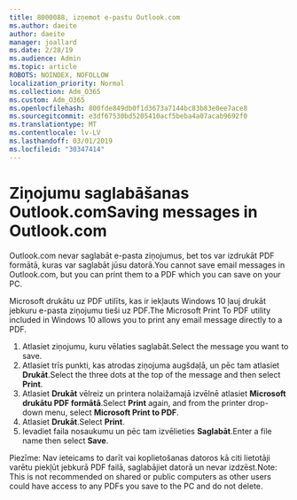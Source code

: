 ```yaml
---
title: 8000088, izņemot e-pastu Outlook.com
ms.author: daeite
author: daeite
manager: joallard
ms.date: 2/28/19
ms.audience: Admin
ms.topic: article
ROBOTS: NOINDEX, NOFOLLOW
localization_priority: Normal
ms.collection: Adm_O365
ms.custom: Adm_O365
ms.openlocfilehash: 800fde849db0f1d3673a7144bc83b83e0ee7ace8
ms.sourcegitcommit: e3df67530bd5205410acf5beba4a07acab9692f0
ms.translationtype: MT
ms.contentlocale: lv-LV
ms.lasthandoff: 03/01/2019
ms.locfileid: "30347414"
---
```

# <a name="saving-messages-in-outlookcom"></a><span data-ttu-id="00233-102">Ziņojumu saglabāšanas Outlook.com</span><span class="sxs-lookup"><span data-stu-id="00233-102">Saving messages in Outlook.com</span></span>

<span data-ttu-id="00233-103">Outlook.com nevar saglabāt e-pasta ziņojumus, bet tos var izdrukāt PDF formātā, kuras var saglabāt jūsu datorā.</span><span class="sxs-lookup"><span data-stu-id="00233-103">You cannot save email messages in Outlook.com, but you can print them to a PDF which you can save on your PC.</span></span>

<span data-ttu-id="00233-104">Microsoft drukātu uz PDF utilīts, kas ir iekļauts Windows 10 ļauj drukāt jebkuru e-pasta ziņojumu tieši uz PDF.</span><span class="sxs-lookup"><span data-stu-id="00233-104">The Microsoft Print To PDF utility included in Windows 10 allows you to print any email message directly to a PDF.</span></span>

1. <span data-ttu-id="00233-105">Atlasiet ziņojumu, kuru vēlaties saglabāt.</span><span class="sxs-lookup"><span data-stu-id="00233-105">Select the message you want to save.</span></span>
2. <span data-ttu-id="00233-106">Atlasiet trīs punkti, kas atrodas ziņojuma augšdaļā, un pēc tam atlasiet **Drukāt**.</span><span class="sxs-lookup"><span data-stu-id="00233-106">Select the three dots at the top of the message and then select **Print**.</span></span>
3. <span data-ttu-id="00233-107">Atlasiet **Drukāt** vēlreiz un printera nolaižamajā izvēlnē atlasiet **Microsoft drukātu PDF formātā**.</span><span class="sxs-lookup"><span data-stu-id="00233-107">Select **Print** again, and from the printer drop-down menu, select **Microsoft Print to PDF**.</span></span>
4. <span data-ttu-id="00233-108">Atlasiet **Drukāt**.</span><span class="sxs-lookup"><span data-stu-id="00233-108">Select **Print**.</span></span>
5. <span data-ttu-id="00233-109">Ievadiet faila nosaukumu un pēc tam izvēlieties **Saglabāt**.</span><span class="sxs-lookup"><span data-stu-id="00233-109">Enter a file name then select **Save**.</span></span>

<span data-ttu-id="00233-110">Piezīme: Nav ieteicams to darīt vai koplietošanas datoros kā citi lietotāji varētu piekļūt jebkurā PDF failā, saglabājiet datorā un nevar izdzēst.</span><span class="sxs-lookup"><span data-stu-id="00233-110">Note: This is not recommended on shared or public computers as other users could have access to any PDFs you save to the PC and do not delete.</span></span>